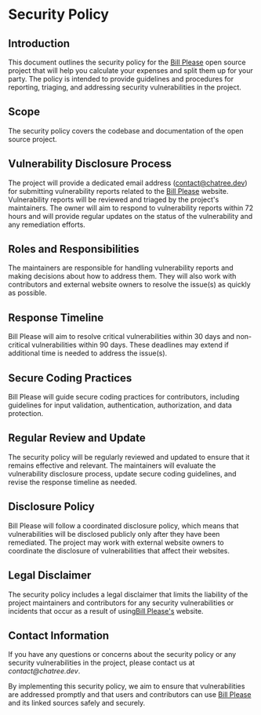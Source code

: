 # Security Policy

## Introduction

This document outlines the security policy for the [Bill Please](https://bill-please.chatree.dev/) open source project that will help you calculate your expenses and split them up for your party. The policy is intended to provide guidelines and procedures for reporting, triaging, and addressing security vulnerabilities in the project.

## Scope

The security policy covers the codebase and documentation of the open source project.

## Vulnerability Disclosure Process

The project will provide a dedicated email address (contact@chatree.dev) for submitting vulnerability reports related to the [Bill Please](https://bill-please.chatree.dev/) website. Vulnerability reports will be reviewed and triaged by the project's maintainers. The owner will aim to respond to vulnerability reports within 72 hours and will provide regular updates on the status of the vulnerability and any remediation efforts.

## Roles and Responsibilities

The maintainers are responsible for handling vulnerability reports and making decisions about how to address them. They will also work with contributors and external website owners to resolve the issue(s) as quickly as possible.

## Response Timeline

Bill Please will aim to resolve critical vulnerabilities within 30 days and non-critical vulnerabilities within 90 days. These deadlines may extend if additional time is needed to address the issue(s).

## Secure Coding Practices

Bill Please will guide secure coding practices for contributors, including guidelines for input validation, authentication, authorization, and data protection.

## Regular Review and Update

The security policy will be regularly reviewed and updated to ensure that it remains effective and relevant. The maintainers will evaluate the vulnerability disclosure process, update secure coding guidelines, and revise the response timeline as needed.

## Disclosure Policy

Bill Please will follow a coordinated disclosure policy, which means that vulnerabilities will be disclosed publicly only after they have been remediated. The project may work with external website owners to coordinate the disclosure of vulnerabilities that affect their websites.

## Legal Disclaimer

The security policy includes a legal disclaimer that limits the liability of the project maintainers and contributors for any security vulnerabilities or incidents that occur as a result of using[Bill Please's](https://bill-please.chatree.dev/) website.

## Contact Information

If you have any questions or concerns about the security policy or any security vulnerabilities in the project, please contact us at _contact@chatree.dev_.

By implementing this security policy, we aim to ensure that vulnerabilities are addressed promptly and that users and contributors can use [Bill Please](https://bill-please.chatree.dev/) and its linked sources safely and securely.
